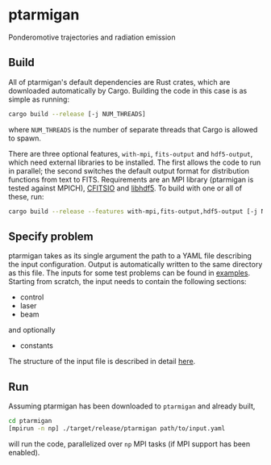 # ptarmigan

Ponderomotive trajectories and radiation emission

## Build

All of ptarmigan's default dependencies are Rust crates, which are downloaded automatically by Cargo. Building the code in this case is as simple as running:

```bash
cargo build --release [-j NUM_THREADS]
```

where `NUM_THREADS` is the number of separate threads that Cargo is allowed to spawn.

There are three optional features, `with-mpi`, `fits-output` and `hdf5-output`, which need external libraries to be installed. The first allows the code to run in parallel; the second switches the default output format for distribution functions from text to FITS. Requirements are an MPI library (ptarmigan is tested against MPICH), [CFITSIO](https://heasarc.gsfc.nasa.gov/fitsio/) and [libhdf5](https://www.hdfgroup.org/solutions/hdf5/). To build with one or all of these, run:

```bash
cargo build --release --features with-mpi,fits-output,hdf5-output [-j NUM_THREADS]
```

## Specify problem

ptarmigan takes as its single argument the path to a YAML file describing the input configuration. Output is automatically written to the same directory as this file. The inputs for some test problems can be found in [examples](examples). Starting from scratch, the input needs to contain the following sections:

* control
* laser
* beam

and optionally

* constants

The structure of the input file is described in detail [here](docs/input.md).

## Run

Assuming ptarmigan has been downloaded to `ptarmigan` and already built,

```bash
cd ptarmigan
[mpirun -n np] ./target/release/ptarmigan path/to/input.yaml
```

will run the code, parallelized over `np` MPI tasks (if MPI support has been enabled).
